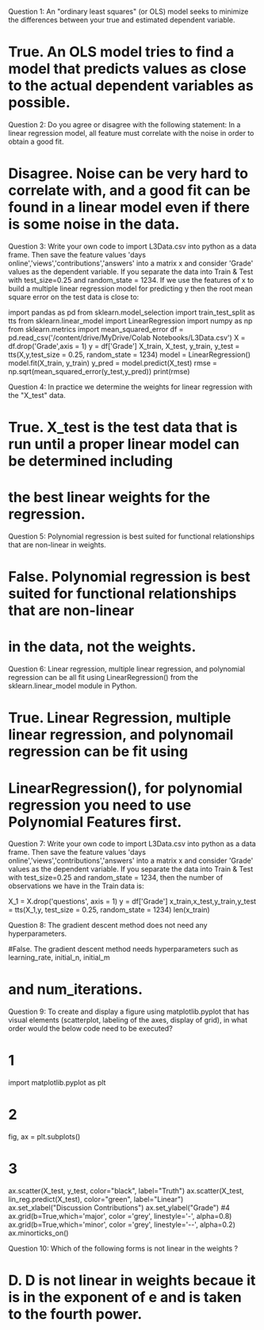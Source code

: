 Question 1: An "ordinary least squares" (or OLS) model seeks to minimize the differences between your true and estimated dependent variable.

# True. An OLS model tries to find a model that predicts values as close to the actual dependent variables as possible.

Question 2: Do you agree or disagree with the following statement: In a linear regression model, all feature must correlate with the noise in order to obtain a good fit.

# Disagree. Noise can be very hard to correlate with, and a good fit can be found in a linear model even if there is some noise in the data.

Question 3: Write your own code to import L3Data.csv into python as a data frame. Then save the feature values  'days online','views','contributions','answers' into a matrix x and consider 'Grade' values as the dependent variable. If you separate the data into Train & Test with test_size=0.25 and random_state = 1234. If we use the features of x to build a multiple linear regression model for predicting y then the root mean square error on the test data is close to:

import pandas as pd
from sklearn.model_selection import train_test_split as tts
from sklearn.linear_model import LinearRegression
import numpy as np
from sklearn.metrics import mean_squared_error
df = pd.read_csv('/content/drive/MyDrive/Colab Notebooks/L3Data.csv')
X = df.drop('Grade',axis = 1)
y = df['Grade']
X_train, X_test, y_train, y_test = tts(X,y,test_size = 0.25, random_state = 1234)
model = LinearRegression()
model.fit(X_train, y_train)
y_pred = model.predict(X_test)
rmse = np.sqrt(mean_squared_error(y_test,y_pred))
print(rmse)

Question 4: In practice we determine the weights for linear regression with the "X_test" data.

# True. X_test is the test data that is run until a proper linear model can be determined including
#       the best linear weights for the regression. 

Question 5: Polynomial regression is best suited for functional relationships that are non-linear in weights.

# False. Polynomial regression is best suited for functional relationships that are non-linear
#        in the data, not the weights. 

Question 6: Linear regression, multiple linear regression, and polynomial regression can be all fit using LinearRegression() from the sklearn.linear_model module in Python.

# True. Linear Regression, multiple linear regression, and polynomail regression can be fit using
#       LinearRegression(), for polynomial regression you need to use Polynomial Features first. 

Question 7: Write your own code to import L3Data.csv into python as a data frame. Then save the feature values  'days online','views','contributions','answers' into a matrix x and consider 'Grade' values as the dependent variable. If you separate the data into Train & Test with test_size=0.25 and random_state = 1234, then the number of observations we have in the Train data is:

X_1 = X.drop('questions', axis = 1)
y = df['Grade']
x_train,x_test,y_train,y_test = tts(X_1,y, test_size = 0.25, random_state = 1234)
len(x_train)

Question 8: The gradient descent method does not need any hyperparameters.

#False. The gradient descent method needs hyperparameters such as learning_rate, initial_n, initial_m
#       and num_iterations.

Question 9: To create and display a figure using matplotlib.pyplot that has visual elements (scatterplot, labeling of the axes, display of grid), in what order would the below code need to be executed?

# 1
import matplotlib.pyplot as plt
# 2
fig, ax = plt.subplots()
# 3
ax.scatter(X_test, y_test, color="black", label="Truth")
ax.scatter(X_test, lin_reg.predict(X_test), color="green", label="Linear")
ax.set_xlabel("Discussion Contributions")
ax.set_ylabel("Grade")
#4
ax.grid(b=True,which='major', color ='grey', linestyle='-', alpha=0.8)
ax.grid(b=True,which='minor', color ='grey', linestyle='--', alpha=0.2)
ax.minorticks_on()

Question 10: Which of the following forms is not  linear in the weights ?

# D. D is not linear in weights becaue it is in the exponent of e and is taken to the fourth power. 
